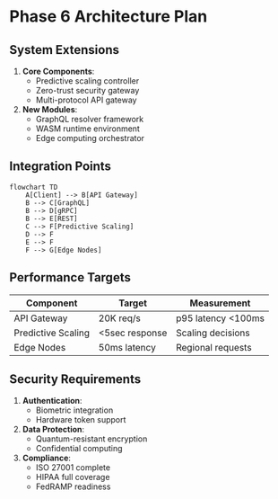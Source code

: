 # Phase 6 Architecture Plan

## System Extensions
1. **Core Components**:
   - Predictive scaling controller
   - Zero-trust security gateway
   - Multi-protocol API gateway
2. **New Modules**:
   - GraphQL resolver framework
   - WASM runtime environment
   - Edge computing orchestrator

## Integration Points
```mermaid
flowchart TD
    A[Client] --> B[API Gateway]
    B --> C[GraphQL]
    B --> D[gRPC]
    B --> E[REST]
    C --> F[Predictive Scaling]
    D --> F
    E --> F
    F --> G[Edge Nodes]
```

## Performance Targets
| Component | Target | Measurement |
|-----------|--------|-------------|
| API Gateway | 20K req/s | p95 latency <100ms |
| Predictive Scaling | <5sec response | Scaling decisions |
| Edge Nodes | 50ms latency | Regional requests |

## Security Requirements
1. **Authentication**:
   - Biometric integration
   - Hardware token support
2. **Data Protection**:
   - Quantum-resistant encryption
   - Confidential computing
3. **Compliance**:
   - ISO 27001 complete
   - HIPAA full coverage
   - FedRAMP readiness